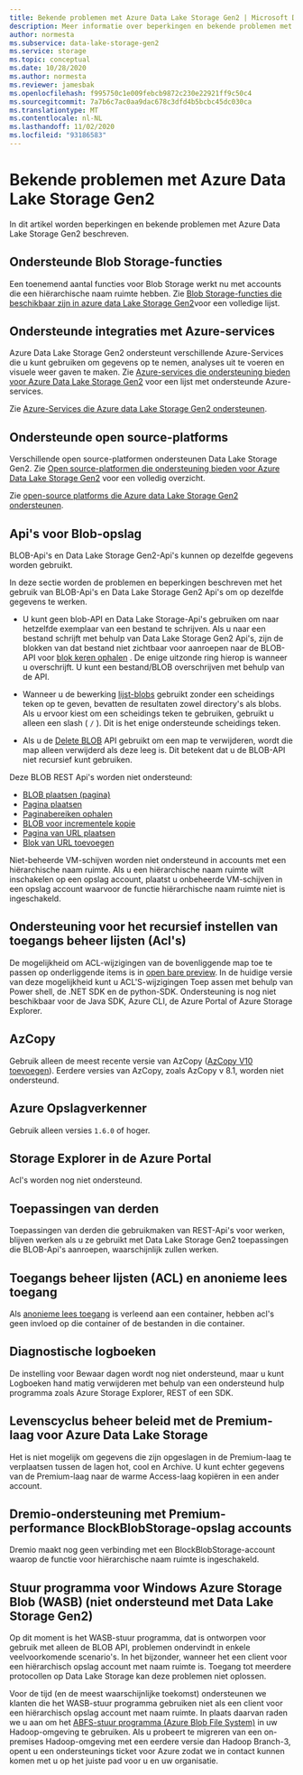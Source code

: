 ```yaml
---
title: Bekende problemen met Azure Data Lake Storage Gen2 | Microsoft Docs
description: Meer informatie over beperkingen en bekende problemen met Azure Data Lake Storage Gen2.
author: normesta
ms.subservice: data-lake-storage-gen2
ms.service: storage
ms.topic: conceptual
ms.date: 10/28/2020
ms.author: normesta
ms.reviewer: jamesbak
ms.openlocfilehash: f995750c1e009febcb9872c230e22921ff9c50c4
ms.sourcegitcommit: 7a7b6c7ac0aa9dac678c3dfd4b5bcbc45dc030ca
ms.translationtype: MT
ms.contentlocale: nl-NL
ms.lasthandoff: 11/02/2020
ms.locfileid: "93186583"
---
```

# <a name="known-issues-with-azure-data-lake-storage-gen2"></a>Bekende problemen met Azure Data Lake Storage Gen2

In dit artikel worden beperkingen en bekende problemen met Azure Data Lake Storage Gen2 beschreven.

## <a name="supported-blob-storage-features"></a>Ondersteunde Blob Storage-functies

Een toenemend aantal functies voor Blob Storage werkt nu met accounts die een hiërarchische naam ruimte hebben. Zie [Blob Storage-functies die beschikbaar zijn in azure data Lake Storage Gen2](data-lake-storage-supported-blob-storage-features.md)voor een volledige lijst.

## <a name="supported-azure-service-integrations"></a>Ondersteunde integraties met Azure-services

Azure Data Lake Storage Gen2 ondersteunt verschillende Azure-Services die u kunt gebruiken om gegevens op te nemen, analyses uit te voeren en visuele weer gaven te maken. Zie [Azure-services die ondersteuning bieden voor Azure Data Lake Storage Gen2](data-lake-storage-supported-azure-services.md) voor een lijst met ondersteunde Azure-services.

Zie [Azure-Services die Azure data Lake Storage Gen2 ondersteunen](data-lake-storage-supported-azure-services.md).

## <a name="supported-open-source-platforms"></a>Ondersteunde open source-platforms

Verschillende open source-platformen ondersteunen Data Lake Storage Gen2. Zie [Open source-platformen die ondersteuning bieden voor Azure Data Lake Storage Gen2](data-lake-storage-supported-open-source-platforms.md) voor een volledig overzicht.

Zie [open-source platforms die Azure data Lake Storage Gen2 ondersteunen](data-lake-storage-supported-open-source-platforms.md).

## <a name="blob-storage-apis"></a>Api's voor Blob-opslag

BLOB-Api's en Data Lake Storage Gen2-Api's kunnen op dezelfde gegevens worden gebruikt.

In deze sectie worden de problemen en beperkingen beschreven met het gebruik van BLOB-Api's en Data Lake Storage Gen2 Api's om op dezelfde gegevens te werken.

* U kunt geen blob-API en Data Lake Storage-Api's gebruiken om naar hetzelfde exemplaar van een bestand te schrijven. Als u naar een bestand schrijft met behulp van Data Lake Storage Gen2 Api's, zijn de blokken van dat bestand niet zichtbaar voor aanroepen naar de BLOB-API voor [blok keren ophalen](https://docs.microsoft.com/rest/api/storageservices/get-block-list) . De enige uitzonde ring hierop is wanneer u overschrijft. U kunt een bestand/BLOB overschrijven met behulp van de API.

* Wanneer u de bewerking [lijst-blobs](https://docs.microsoft.com/rest/api/storageservices/list-blobs) gebruikt zonder een scheidings teken op te geven, bevatten de resultaten zowel directory's als blobs. Als u ervoor kiest om een scheidings teken te gebruiken, gebruikt u alleen een slash ( `/` ). Dit is het enige ondersteunde scheidings teken.

* Als u de [Delete BLOB](https://docs.microsoft.com/rest/api/storageservices/delete-blob) API gebruikt om een map te verwijderen, wordt die map alleen verwijderd als deze leeg is. Dit betekent dat u de BLOB-API niet recursief kunt gebruiken.

Deze BLOB REST Api's worden niet ondersteund:

* [BLOB plaatsen (pagina)](https://docs.microsoft.com/rest/api/storageservices/put-blob)
* [Pagina plaatsen](https://docs.microsoft.com/rest/api/storageservices/put-page)
* [Paginabereiken ophalen](https://docs.microsoft.com/rest/api/storageservices/get-page-ranges)
* [BLOB voor incrementele kopie](https://docs.microsoft.com/rest/api/storageservices/incremental-copy-blob)
* [Pagina van URL plaatsen](https://docs.microsoft.com/rest/api/storageservices/put-page-from-url)
* [Blok van URL toevoegen](https://docs.microsoft.com/rest/api/storageservices/append-block-from-url)

Niet-beheerde VM-schijven worden niet ondersteund in accounts met een hiërarchische naam ruimte. Als u een hiërarchische naam ruimte wilt inschakelen op een opslag account, plaatst u onbeheerde VM-schijven in een opslag account waarvoor de functie hiërarchische naam ruimte niet is ingeschakeld.

<a id="api-scope-data-lake-client-library"></a>

## <a name="support-for-setting-access-control-lists-acls-recursively"></a>Ondersteuning voor het recursief instellen van toegangs beheer lijsten (Acl's)

De mogelijkheid om ACL-wijzigingen van de bovenliggende map toe te passen op onderliggende items is in [open bare preview](recursive-access-control-lists.md). In de huidige versie van deze mogelijkheid kunt u ACL'S-wijzigingen Toep assen met behulp van Power shell, de .NET SDK en de python-SDK. Ondersteuning is nog niet beschikbaar voor de Java SDK, Azure CLI, de Azure Portal of Azure Storage Explorer.

<a id="known-issues-tools"></a>

## <a name="azcopy"></a>AzCopy

Gebruik alleen de meest recente versie van AzCopy ([AzCopy V10 toevoegen](https://docs.microsoft.com/azure/storage/common/storage-use-azcopy-v10?toc=%2fazure%2fstorage%2ftables%2ftoc.json)). Eerdere versies van AzCopy, zoals AzCopy v 8.1, worden niet ondersteund.

<a id="storage-explorer"></a>

## <a name="azure-storage-explorer"></a>Azure Opslagverkenner

Gebruik alleen versies `1.6.0` of hoger.

<a id="explorer-in-portal"></a>

## <a name="storage-explorer-in-the-azure-portal"></a>Storage Explorer in de Azure Portal

Acl's worden nog niet ondersteund.

<a id="third-party-apps"></a>

## <a name="third-party-applications"></a>Toepassingen van derden

Toepassingen van derden die gebruikmaken van REST-Api's voor werken, blijven werken als u ze gebruikt met Data Lake Storage Gen2 toepassingen die BLOB-Api's aanroepen, waarschijnlijk zullen werken.

## <a name="access-control-lists-acl-and-anonymous-read-access"></a>Toegangs beheer lijsten (ACL) en anonieme lees toegang

Als [anonieme lees toegang](storage-manage-access-to-resources.md) is verleend aan een container, hebben acl's geen invloed op die container of de bestanden in die container.

## <a name="diagnostic-logs"></a>Diagnostische logboeken

De instelling voor Bewaar dagen wordt nog niet ondersteund, maar u kunt Logboeken hand matig verwijderen met behulp van een ondersteund hulp programma zoals Azure Storage Explorer, REST of een SDK.

## <a name="lifecycle-management-policies-with-premium-tier-for-azure-data-lake-storage"></a>Levenscyclus beheer beleid met de Premium-laag voor Azure Data Lake Storage

Het is niet mogelijk om gegevens die zijn opgeslagen in de Premium-laag te verplaatsen tussen de lagen hot, cool en Archive. U kunt echter gegevens van de Premium-laag naar de warme Access-laag kopiëren in een ander account.

## <a name="dremio-support-with-premium-performance-blockblobstorage-storage-accounts"></a>Dremio-ondersteuning met Premium-performance BlockBlobStorage-opslag accounts

Dremio maakt nog geen verbinding met een BlockBlobStorage-account waarop de functie voor hiërarchische naam ruimte is ingeschakeld. 

## <a name="windows-azure-storage-blob-wasb-driver-unsupported-with-data-lake-storage-gen2"></a>Stuur programma voor Windows Azure Storage Blob (WASB) (niet ondersteund met Data Lake Storage Gen2)

Op dit moment is het WASB-stuur programma, dat is ontworpen voor gebruik met alleen de BLOB API, problemen ondervindt in enkele veelvoorkomende scenario's. In het bijzonder, wanneer het een client voor een hiërarchisch opslag account met naam ruimte is. Toegang tot meerdere protocollen op Data Lake Storage kan deze problemen niet oplossen. 

Voor de tijd (en de meest waarschijnlijke toekomst) ondersteunen we klanten die het WASB-stuur programma gebruiken niet als een client voor een hiërarchisch opslag account met naam ruimte. In plaats daarvan raden we u aan om het [ABFS-stuur programma (Azure Blob File System)](data-lake-storage-abfs-driver.md) in uw Hadoop-omgeving te gebruiken. Als u probeert te migreren van een on-premises Hadoop-omgeving met een eerdere versie dan Hadoop Branch-3, opent u een ondersteunings ticket voor Azure zodat we in contact kunnen komen met u op het juiste pad voor u en uw organisatie.
